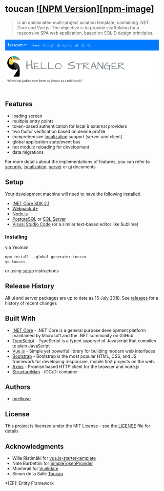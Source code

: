 # toucan [![NPM Version][npm-image]](https://www.npmjs.com/package/generator-toucan)

> is an opinionated multi-project solution template, combining .NET Core and Vue.js.
> The objective is to provide scaffolding for a responsive SPA web application, based on SOLID design principles.

![](preview.png)


## Features

* loading screen
* multiple entry points
* token-based authentication for local & external providers
* two factor verification based on device profile
* comprehensive [localization](src/I18N.md) support (server and client)
* global application state/event bus
* hot module reloading for development
* data migrations

For more details about the implementations of features, you can refer to [security](SECURITY.md), [localization](src/I18N.md), [server](src/server/README.md) or [ui](src/ui/README.md) documents

## Setup

Your development machine will need to have the following installed.

* [.NET Core SDK 2.1](https://www.microsoft.com/net/core/#windowscmd)
* [Webpack 4+](https://webpack.js.org/api/cli/)
* [Node.js](https://nodejs.org/en/)
* [PostgreSQL](https://www.postgresql.org/) or [SQL Server](https://www.microsoft.com/en-us/sql-server/sql-server-downloads)
* [Visual Studio Code](https://code.visualstudio.com/download/) (or a similar text-based editor like Sublime)

### Installing

via Yeoman

```DOS
npm install --global generator-toucan
yo toucan
```

or using [setup](SETUP.md) instructions 

## Release History

All ui and server packages are up to date as 16 July 2018. See [releases](https://github.com/mrellipse/toucan/releases) for a history of recent changes

## Built With

* [.NET Core](https://www.microsoft.com/net/core) - .NET Core is a general purpose development platform maintained by Microsoft and the .NET community on GitHub.
* [TypeScript](https://www.TypeScriptlang.org/) - TypeScript is a typed superset of Javascript that compiles to plain JavaScript
* [Vue.js](https://vuejs.org/v2/guide/) - Simple yet powerful library for building modern web interfaces
* [Bootstrap](http://getbootstrap.com/) - Bootstrap is the most popular HTML, CSS, and JS framework for developing responsive, mobile first projects on the web.
* [Axios](https://github.com/mzabriskie/axios) - Promise based HTTP client for the browser and node.js
* [StructureMap](http://structuremap.github.io/) - IOC/DI container

## Authors

* [mrellipse](https://github.com/mrellipse)

## License

This project is licensed under the MIT License - see the [LICENSE](LICENSE) file for details

## Acknowledgments

* Wille Ristimäki for [vue.js-starter-template](https://github.com/villeristi/vue.js-starter-template)
* Nate Barbettini for [SimpleTokenProvider](https://github.com/nbarbettini/SimpleTokenProvider)
* Monterail for [Vuelidate](https://monterail.github.io/vuelidate/)
* Simon de la Salle [Toucan](http://simondelasalle.com/blog/)

*[EF]: Entity Framework